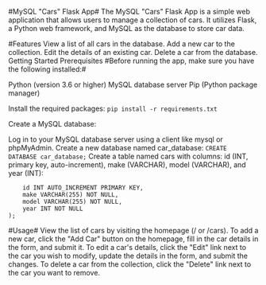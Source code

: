 #MySQL "Cars" Flask App#
The MySQL "Cars" Flask App is a simple web application that allows users to manage a collection of cars. It utilizes Flask, a Python web framework, and MySQL as the database to store car data.

#Features
View a list of all cars in the database.
Add a new car to the collection.
Edit the details of an existing car.
Delete a car from the database.
Getting Started
Prerequisites
#Before running the app, make sure you have the following installed:#

Python (version 3.6 or higher)
MySQL database server
Pip (Python package manager)

Install the required packages:
```pip install -r requirements.txt```

Create a MySQL database:

Log in to your MySQL database server using a client like mysql or phpMyAdmin.
Create a new database named car_database:
```CREATE DATABASE car_database;```
Create a table named cars with columns: id (INT, primary key, auto-increment), make (VARCHAR), model (VARCHAR), and year (INT):
```CREATE TABLE cars (
    id INT AUTO_INCREMENT PRIMARY KEY,
    make VARCHAR(255) NOT NULL,
    model VARCHAR(255) NOT NULL,
    year INT NOT NULL
);
```

#Usage#
View the list of cars by visiting the homepage (/ or /cars).
To add a new car, click the "Add Car" button on the homepage, fill in the car details in the form, and submit it.
To edit a car's details, click the "Edit" link next to the car you wish to modify, update the details in the form, and submit the changes.
To delete a car from the collection, click the "Delete" link next to the car you want to remove.
